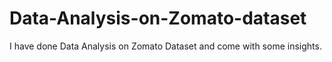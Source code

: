 # Data-Analysis-on-Zomato-dataset
I have done Data Analysis on Zomato Dataset and come with some insights.
